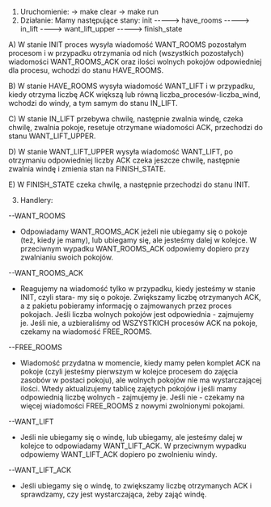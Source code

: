 1. Uruchomienie:
-> make clear
-> make run
2. Działanie:
Mamy następujące stany:
init -----> have_rooms -----> in_lift ----> want_lift_upper -----> finish_state

A) W stanie INIT proces wysyła wiadomość WANT_ROOMS pozostałym procesom i w przypadku
otrzymania od nich (wszystkich pozostałych) wiadomości WANT_ROOMS_ACK oraz ilości
wolnych pokojów odpowiedniej dla procesu, wchodzi do stanu HAVE_ROOMS.

B) W stanie HAVE_ROOMS wysyła wiadomość WANT_LIFT i w przypadku, kiedy otrzyma liczbę
ACK większą lub równą liczba_procesów-liczba_wind, wchodzi do windy, a tym samym do stanu
IN_LIFT.

C) W stanie IN_LIFT przebywa chwilę, następnie zwalnia windę, czeka chwilę, zwalnia pokoje,
resetuje otrzymane wiadomości ACK, przechodzi do stanu WANT_LIFT_UPPER.

D) W stanie WANT_LIFT_UPPER wysyła wiadomość WANT_LIFT, po otrzymaniu odpowiedniej liczby 
ACK czeka jeszcze chwilę, następnie zwalnia windę i zmienia stan na FINISH_STATE.

E) W FINISH_STATE czeka chwilę, a następnie przechodzi do stanu INIT.

3. Handlery:

--WANT_ROOMS
 - Odpowiadamy WANT_ROOMS_ACK jeżeli nie ubiegamy się o pokoje (też, kiedy je mamy),
lub ubiegamy się, ale jesteśmy dalej w kolejce. W przeciwnym wypadku WANT_ROOMS_ACK 
odpowiemy dopiero przy zwalnianiu swoich pokojów.

--WANT_ROOMS_ACK
 - Reagujemy na wiadomość tylko w przypadku, kiedy jesteśmy w stanie INIT, czyli stara-
my się o pokoje. Zwiększamy liczbę otrzymanych ACK, a z pakietu pobieramy informację
o zajmowanych przez proces pokojach. Jeśli liczba wolnych pokojów jest odpowiednia -
zajmujemy je. Jeśli nie, a uzbieraliśmy od WSZYSTKICH procesów ACK na pokoje, czekamy
na wiadomość FREE_ROOMS.

--FREE_ROOMS
 - Wiadomość przydatna w momencie, kiedy mamy pełen komplet ACK na pokoje (czyli jesteśmy
pierwszym w kolejce procesem do zajęcia zasobów w postaci pokoju), ale wolnych pokojów
nie ma wystarczającej ilości. Wtedy aktualizujemy tablicę zajętych pokojów i jeśli 
mamy odpowiednią liczbę wolnych - zajmujemy je. Jeśli nie - czekamy na więcej wiadomości
FREE_ROOMS z nowymi zwolnionymi pokojami.

--WANT_LIFT
 - Jeśli nie ubiegamy się o windę, lub ubiegamy, ale jesteśmy dalej w kolejce to odpowiadamy
WANT_LIFT_ACK. W przeciwnym wypadku odpowiemy WANT_LIFT_ACK dopiero po zwolnieniu windy.

--WANT_LIFT_ACK
 - Jeśli ubiegamy się o windę, to zwiększamy liczbę otrzymanych ACK i sprawdzamy, czy jest
wystarczająca, żeby zająć windę.
